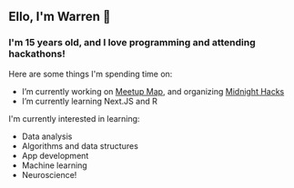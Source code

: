 ## Ello, I'm Warren 👋
### I'm 15 years old, and I love programming and attending hackathons!

Here are some things I'm spending time on:
- I’m currently working on [Meetup Map](https://github.com/MeetupMap), and organizing [Midnight Hacks](https://midnighthacks.tech/)
- I’m currently learning Next.JS and R

I'm currently interested in learning:
- Data analysis
- Algorithms and data structures
- App development
- Machine learning
- Neuroscience!
